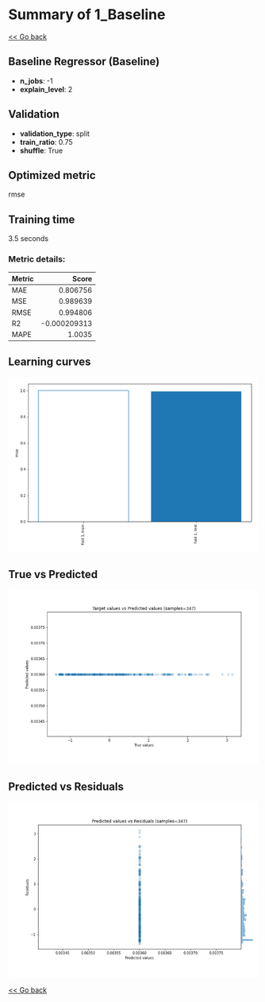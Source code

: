 # Summary of 1_Baseline

[<< Go back](../README.md)


## Baseline Regressor (Baseline)
- **n_jobs**: -1
- **explain_level**: 2

## Validation
 - **validation_type**: split
 - **train_ratio**: 0.75
 - **shuffle**: True

## Optimized metric
rmse

## Training time

3.5 seconds

### Metric details:
| Metric   |        Score |
|:---------|-------------:|
| MAE      |  0.806756    |
| MSE      |  0.989639    |
| RMSE     |  0.994806    |
| R2       | -0.000209313 |
| MAPE     |  1.0035      |



## Learning curves
![Learning curves](learning_curves.png)
## True vs Predicted

![True vs Predicted](true_vs_predicted.png)


## Predicted vs Residuals

![Predicted vs Residuals](predicted_vs_residuals.png)



[<< Go back](../README.md)
